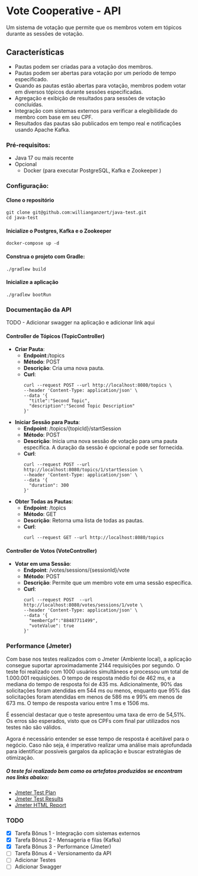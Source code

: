 # Vote Cooperative  - API

Um sistema de votação que permite que os membros votem em tópicos durante as sessões de votação.

## Características
- Pautas podem ser criadas para a votação dos membros.
- Pautas podem ser abertas para votação por um período de tempo especificado.
- Quando as pautas estão abertas para votação, membros podem votar em diversos tópicos durante sessões especificadas.
- Agregação e exibição de resultados para sessões de votação concluídas.
- Integração com sistemas externos para verificar a elegibilidade do membro com base em seu CPF.
- Resultados das pautas são publicados em tempo real e notificações usando Apache Kafka.

### Pré-requisitos:
- Java 17 ou mais recente
- Opcional
    - Docker (para executar PostgreSQL, Kafka e Zookeeper )

### Configuração:
#### Clone o repositório
```shell
git clone git@github.com:willianganzert/java-test.git
cd java-test
```
#### Inicialize o Postgres, Kafka e o Zookeeper
```shell
docker-compose up -d
```
#### Construa o projeto com Gradle:
```shell
./gradlew build
```

#### Inicialize a aplicação
```shell
./gradlew bootRun
```

### Documentação da API
TODO - Adicionar swagger na aplicação e adicionar link aqui
#### Controller de Tópicos (TopicController)
- **Criar Pauta**:
    - **Endpoint**:/topics
    - **Método**: POST
    - **Descrição**: Cria uma nova pauta.
    - **Curl**:
      ```shell
      curl --request POST --url http://localhost:8080/topics \
      --header 'Content-Type: application/json' \
      --data '{
        "title":"Second Topic",
        "description":"Second Topic Description"
      }'
      ```
- **Iniciar Sessão para Pauta**:
    - **Endpoint**: /topics/{topicId}/startSession
    - **Método**: POST
    - **Descrição**: Inicia uma nova sessão de votação para uma pauta específica. A duração da sessão é opcional e pode ser fornecida.
    - **Curl**:
        ```shell
        curl --request POST --url http://localhost:8080/topics/1/startSession \
        --header 'Content-Type: application/json' \
        --data '{
          "duration": 300
        }'
        ```
- **Obter Todas as Pautas**:
    - **Endpoint**: /topics
    - **Método**: GET
    - **Descrição**: Retorna uma lista de todas as pautas.
    - **Curl**:
        ```shell
        curl --request GET --url http://localhost:8080/topics
        ```
#### Controller de Votos (VoteController)
- **Votar em uma Sessão**:
    - **Endpoint**: /votes/sessions/{sessionId}/vote
    - **Método**: POST
    - **Descrição**: Permite que um membro vote em uma sessão específica.
    - **Curl**:
        ```shell
        curl --request POST  --url http://localhost:8080/votes/sessions/1/vote \
        --header 'Content-Type: application/json' \
        --data '{
          "memberCpf":"88487711499",
          "voteValue": true
        }'
        ```

### Performance (Jmeter)
Com base nos testes realizados com o Jmeter (Ambiente local), a aplicação consegue suportar aproximadamente 2144 requisições por segundo. O teste foi realizado com 1000 usuários simultâneos e processou um total de 1.000.001 requisições. O tempo de resposta médio foi de 462 ms, e a mediana do tempo de resposta foi de 435 ms. Adicionalmente, 90% das solicitações foram atendidas em 544 ms ou menos, enquanto que 95% das solicitações foram atendidas em menos de 586 ms e 99% em menos de 673 ms. O tempo de resposta variou entre 1 ms e 1506 ms.

É essencial destacar que o teste apresentou uma taxa de erro de 54,51%. Os erros são esperados, visto que os CPFs com final par utilizados nos testes não são válidos.

Agora é necessário entender se esse tempo de resposta é aceitável para o negócio. Caso não seja, é imperativo realizar uma análise mais aprofundada para identificar possíveis gargalos da aplicação e buscar estratégias de otimização.

##### O teste foi realizado bem como os artefatos produzidos se encontram nos links abaixo: 
- [Jmeter Test Plan](https://raw.githubusercontent.com/willianganzert/java-test/main/Voting_Load_Test.jmx)
- [Jmeter Test Results](https://raw.githubusercontent.com/willianganzert/java-test/main/Voting_Load_Test_Results.7z)
- [Jmeter HTML Report](https://raw.githubusercontent.com/willianganzert/java-test/main/html_report.7z)


### TODO
- [X] Tarefa Bônus 1 - Integração com sistemas externos
- [X] Tarefa Bônus 2 - Mensageria e filas (Kafka)
- [X] Tarefa Bônus 3 - Performance (Jmeter)
- [ ] Tarefa Bônus 4 - Versionamento da API
- [ ] Adicionar Testes
- [ ] Adicionar Swagger
